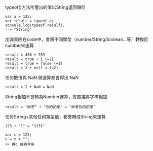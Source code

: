 typeof()方法所產出的值以String返回儲存

```
var a = 123;
var result = typeof a;
console.log(typeof resulf);
--> "String"
```
加減乘除在code中，會將不同類型（number/String/boolean...等）轉換回number來運算
```
result = 456 + 789
result = true + 1 (=2)
result = true + false (=1)
result = 2 + null = (=2)
```
任何數值與 NaN 做運算都會得出 NaN
```
result = 2 + NaN = NaN
```
String相加不會轉為Number運算，會直接將字串相加
```
result = "帥哥“ + "你的奶茶" = "帥哥你的奶茶"
```
任何String+其他任何類型值，都會轉成String來運算
```
123 + "1" = "1231"
```
```
var c = 123;
c = c + "";
>> 轉c 成為字串
```
